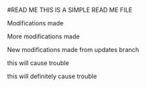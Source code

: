 #READ ME
THIS IS A SIMPLE READ ME FILE

Modifications made

More modifications made

New modifications made from updates branch

this will cause trouble

this will definitely cause trouble